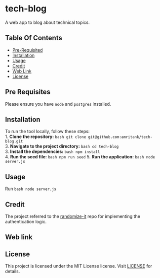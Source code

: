 # tech-blog
A web app to blog about technical topics.


## Table Of Contents

  - [Pre-Requisited](#pre-requisites)
  - [Installation](#installation)
  - [Usage](#usage)
  - [Credit](#credit)
  - [Web Link](#web-link)
  - [License](#license)

## Pre Requisites
Please ensure you have `node` and `postgres` installed.

## Installation
To run the tool locally, follow these steps: <br>1. **Clone the repository:** ```bash git clone git@github.com:amritank/tech-blog.git```<br> 3. **Navigate to the project directory:** ```bash cd tech-blog```<br>3. **Install the dependencies:** ```bash npm install```<br>4. **Run the seed file:** ```bash npm run seed``` 5. **Run the application:** ```bash node server.js```<br>

## Usage
Run ```bash node server.js```

## Credit
The project referred to the [randomize-it](https://github.com/Rufasa85/randomize-it) repo for implementing the authentication logic.

## Web link

## License
This project is licensed under the MIT License license. Visit [LICENSE](https://www.tldrlegal.com/license/mit-license) for details.
